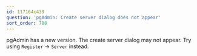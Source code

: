 ```yaml
---
id: 117164c439
question: 'pgAdmin: Create server dialog does not appear'
sort_order: 780
---
```


pgAdmin has a new version. The create server dialog may not appear. Try using `Register` -> `Server` instead.
